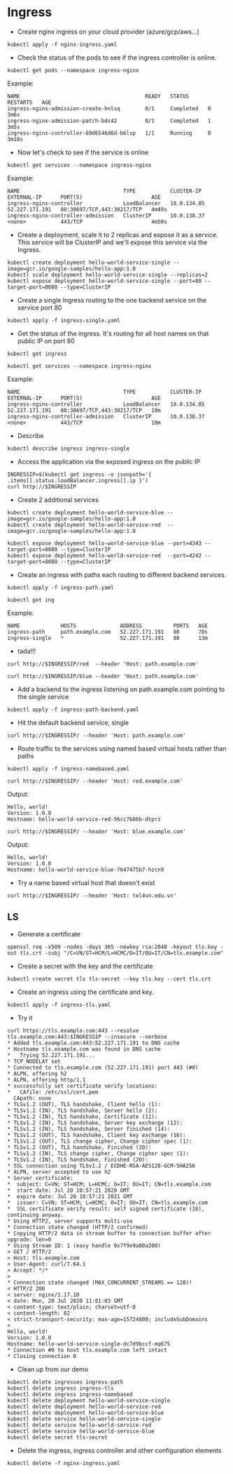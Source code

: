 # Ingress

- Create nginx ingress on your cloud provider (azure/gcp/aws…)

```
kubectl apply -f nginx-ingress.yaml
```


- Check the status of the pods to see if the ingress controller is online.

```
kubectl get pods --namespace ingress-nginx
```

Example:

```
NAME                                        READY   STATUS      RESTARTS   AGE
ingress-nginx-admission-create-hnlsq        0/1     Completed   0          3m6s
ingress-nginx-admission-patch-bds42         0/1     Completed   1          3m5s
ingress-nginx-controller-69d6546d6d-b6lvp   1/1     Running     0          3m18s
```

- Now let's check to see if the service is online

```
kubectl get services --namespace ingress-nginx
```

Example:

```
NAME                                 TYPE           CLUSTER-IP    EXTERNAL-IP      PORT(S)                      AGE
ingress-nginx-controller             LoadBalancer   10.0.134.85   52.227.171.191   80:30697/TCP,443:30217/TCP   4m49s
ingress-nginx-controller-admission   ClusterIP      10.0.138.37   <none>           443/TCP                      4m50s
```

- Create a deployment, scale it to 2 replicas and expose it as a service.
This service will be ClusterIP and we'll expose this service via the Ingress.

```
kubectl create deployment hello-world-service-single --image=gcr.io/google-samples/hello-app:1.0
kubectl scale deployment hello-world-service-single --replicas=2
kubectl expose deployment hello-world-service-single --port=80 --target-port=8080 --type=ClusterIP
```


- Create a single Ingress routing to the one backend service on the service port 80 

```
kubectl apply -f ingress-single.yaml
```


- Get the status of the ingress. It's routing for all host names on that public IP on port 80

```
kubectl get ingress
```

```
kubectl get services --namespace ingress-nginx
```

Example:

```
NAME                                 TYPE           CLUSTER-IP    EXTERNAL-IP      PORT(S)                      AGE
ingress-nginx-controller             LoadBalancer   10.0.134.85   52.227.171.191   80:30697/TCP,443:30217/TCP   10m
ingress-nginx-controller-admission   ClusterIP      10.0.138.37   <none>           443/TCP                      10m
```

- Describe

```
kubectl describe ingress ingress-single
```


- Access the application via the exposed ingress on the public IP

```
INGRESSIP=$(kubectl get ingress -o jsonpath='{ .items[].status.loadBalancer.ingress[].ip }')
curl http://$INGRESSIP
```


- Create 2 additional services

```
kubectl create deployment hello-world-service-blue --image=gcr.io/google-samples/hello-app:1.0
kubectl create deployment hello-world-service-red  --image=gcr.io/google-samples/hello-app:1.0

kubectl expose deployment hello-world-service-blue --port=4343 --target-port=8080 --type=ClusterIP
kubectl expose deployment hello-world-service-red  --port=4242 --target-port=8080 --type=ClusterIP
```

- Create an ingress with paths each routing to different backend services.

```
kubectl apply -f ingress-path.yaml
```

```
kubectl get ing
```

Example:

```
NAME             HOSTS              ADDRESS          PORTS   AGE
ingress-path     path.example.com   52.227.171.191   80      78s
ingress-single   *                  52.227.171.191   80      13m
```


- tada!!!

```
curl http://$INGRESSIP/red  --header 'Host: path.example.com'
```

```
curl http://$INGRESSIP/blue --header 'Host: path.example.com'
```

- Add a backend to the ingress listening on path.example.com pointing to the single service

```
kubectl apply -f ingress-path-backend.yaml
```

- Hit the default backend service, single

```
curl http://$INGRESSIP/ --header 'Host: path.example.com'
```

- Route traffic to the services using named based virtual hosts rather than paths 

```
kubectl apply -f ingress-namebased.yaml
```

```
curl http://$INGRESSIP/ --header 'Host: red.example.com'
```

Output:

```
Hello, world!
Version: 1.0.0
Hostname: hello-world-service-red-56cc7b86b-dtprz
```

```
curl http://$INGRESSIP/ --header 'Host: blue.example.com'
```

Output:

```
Hello, world!
Version: 1.0.0
Hostname: hello-world-service-blue-7647475b7-hzcn9
```

- Try a name based virtual host that doesn't exist

```
curl http://$INGRESSIP/ --header 'Host: tel4vn.edu.vn'
```

## LS

- Generate a certificate

```
openssl req -x509 -nodes -days 365 -newkey rsa:2048 -keyout tls.key -out tls.crt -subj "/C=VN/ST=HCM/L=HCMC/O=IT/OU=IT/CN=tls.example.com"
```

- Create a secret with the key and the certificate

```
kubectl create secret tls tls-secret --key tls.key --cert tls.crt
```

- Create an ingress using the certificate and key.

```
kubectl apply -f ingress-tls.yaml
```

- Try it

```
curl https://tls.example.com:443 --resolve tls.example.com:443:$INGRESSIP --insecure --verbose
* Added tls.example.com:443:52.227.171.191 to DNS cache
* Hostname tls.example.com was found in DNS cache
*   Trying 52.227.171.191...
* TCP_NODELAY set
* Connected to tls.example.com (52.227.171.191) port 443 (#0)
* ALPN, offering h2
* ALPN, offering http/1.1
* successfully set certificate verify locations:
*   CAfile: /etc/ssl/cert.pem
  CApath: none
* TLSv1.2 (OUT), TLS handshake, Client hello (1):
* TLSv1.2 (IN), TLS handshake, Server hello (2):
* TLSv1.2 (IN), TLS handshake, Certificate (11):
* TLSv1.2 (IN), TLS handshake, Server key exchange (12):
* TLSv1.2 (IN), TLS handshake, Server finished (14):
* TLSv1.2 (OUT), TLS handshake, Client key exchange (16):
* TLSv1.2 (OUT), TLS change cipher, Change cipher spec (1):
* TLSv1.2 (OUT), TLS handshake, Finished (20):
* TLSv1.2 (IN), TLS change cipher, Change cipher spec (1):
* TLSv1.2 (IN), TLS handshake, Finished (20):
* SSL connection using TLSv1.2 / ECDHE-RSA-AES128-GCM-SHA256
* ALPN, server accepted to use h2
* Server certificate:
*  subject: C=VN; ST=HCM; L=HCMC; O=IT; OU=IT; CN=tls.example.com
*  start date: Jul 20 10:57:21 2020 GMT
*  expire date: Jul 20 10:57:21 2021 GMT
*  issuer: C=VN; ST=HCM; L=HCMC; O=IT; OU=IT; CN=tls.example.com
*  SSL certificate verify result: self signed certificate (18), continuing anyway.
* Using HTTP2, server supports multi-use
* Connection state changed (HTTP/2 confirmed)
* Copying HTTP/2 data in stream buffer to connection buffer after upgrade: len=0
* Using Stream ID: 1 (easy handle 0x7f9e9a80a200)
> GET / HTTP/2
> Host: tls.example.com
> User-Agent: curl/7.64.1
> Accept: */*
> 
* Connection state changed (MAX_CONCURRENT_STREAMS == 128)!
< HTTP/2 200 
< server: nginx/1.17.10
< date: Mon, 20 Jul 2020 11:01:03 GMT
< content-type: text/plain; charset=utf-8
< content-length: 82
< strict-transport-security: max-age=15724800; includeSubDomains
< 
Hello, world!
Version: 1.0.0
Hostname: hello-world-service-single-dc7d9bccf-mq675
* Connection #0 to host tls.example.com left intact
* Closing connection 0
```

- Clean up from our demo

```
kubectl delete ingresses ingress-path
kubectl delete ingress ingress-tls
kubectl delete ingress ingress-namebased
kubectl delete deployment hello-world-service-single
kubectl delete deployment hello-world-service-red
kubectl delete deployment hello-world-service-blue
kubectl delete service hello-world-service-single
kubectl delete service hello-world-service-red
kubectl delete service hello-world-service-blue
kubectl delete secret tls-secret
```

- Delete the ingress, ingress controller and other configuration elements

```
kubectl delete -f nginx-ingress.yaml
```